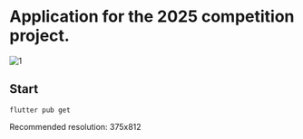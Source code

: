 # Application for the 2025 competition project.
![1](https://github.com/bostersdf/Matule/blob/main/gitHub/assets/1.png)
## Start
```
flutter pub get
```
Recommended resolution: 375x812
